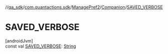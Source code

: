 //[qa_sdk](../../../../index.md)/[com.quantactions.sdk](../../index.md)/[ManagePref2](../index.md)/[Companion](index.md)/[SAVED_VERBOSE](-s-a-v-e-d_-v-e-r-b-o-s-e.md)

# SAVED_VERBOSE

[androidJvm]\
const val [SAVED_VERBOSE](-s-a-v-e-d_-v-e-r-b-o-s-e.md): [String](https://kotlinlang.org/api/latest/jvm/stdlib/kotlin/-string/index.html)
